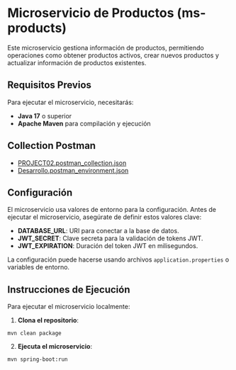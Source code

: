 # Microservicio de Productos (ms-products)

Este microservicio gestiona información de productos, permitiendo operaciones como obtener productos activos, crear nuevos productos y actualizar información de productos existentes.

## Requisitos Previos
Para ejecutar el microservicio, necesitarás:
- **Java 17** o superior
- **Apache Maven** para compilación y ejecución

## Collection Postman
- [PROJECT02.postman_collection.json](PROJECT02.postman_collection.json)
- [Desarrollo.postman_environment.json](Desarrollo.postman_environment.json)

## Configuración
El microservicio usa valores de entorno para la configuración. Antes de ejecutar el microservicio, asegúrate de definir estos valores clave:
- **DATABASE_URL**: URI para conectar a la base de datos.
- **JWT_SECRET**: Clave secreta para la validación de tokens JWT.
- **JWT_EXPIRATION**: Duración del token JWT en milisegundos.

La configuración puede hacerse usando archivos `application.properties` o variables de entorno.

## Instrucciones de Ejecución
Para ejecutar el microservicio localmente:
1. **Clona el repositorio**:
```
mvn clean package
```

2. **Ejecuta el microservicio**:
```
mvn spring-boot:run
```
